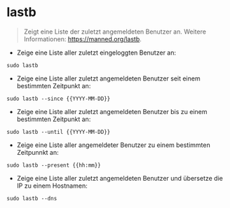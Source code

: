 # lastb

> Zeigt eine Liste der zuletzt angemeldeten Benutzer an.
> Weitere Informationen: <https://manned.org/lastb>.

- Zeige eine Liste aller zuletzt eingeloggten Benutzer an:

`sudo lastb`

- Zeige eine Liste aller zuletzt angemeldeten Benutzer seit einem bestimmten Zeitpunkt an:

`sudo lastb --since {{YYYY-MM-DD}}`

- Zeige eine Liste aller zuletzt angemeldeten Benutzer bis zu einem bestimmten Zeitpunkt an:

`sudo lastb --until {{YYYY-MM-DD}}`

- Zeige eine Liste aller angemeldeter Benutzer zu einem bestimmten Zeitpunnkt an:

`sudo lastb --present {{hh:mm}}`

- Zeige eine Liste aller zuletzt angemeldeten Benutzer und übersetze die IP zu einem Hostnamen:

`sudo lastb --dns`
